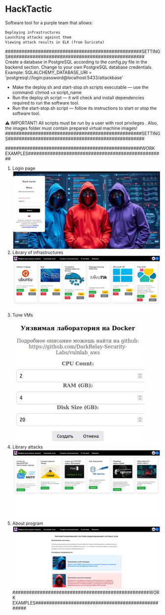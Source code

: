 # HackTactic
Software tool for a purple team that allows:  

    Deploying infrastructures  
    Launching attacks against them  
    Viewing attack results in ELK (from Suricata)
##################################################SETTINGS##################################################    
Create a database in PostgreSQL according to the config.py file in the backend section.
Change to your own PostgreSQL database credentials. 
Example: SQLALCHEMY_DATABASE_URI = 'postgresql://login:password@localhost:5433/attackbase'
- Make the deploy.sh and start-stop.sh scripts executable — use the command: chmod +x script_name
- Run the deploy.sh script — it will check and install dependencies required to run the software tool. 
- Run the start-stop.sh script — follow its instructions to start or stop the software tool. 
     
⚠️ IMPORTANT!  All scripts must be run by a user with root privileges . Also, the images folder must contain prepared virtual machine images! 
##################################################SETTINGS##################################################  



##################################################WORK EXAMPLES################################################## 
1. Login page
![Login page](work_examples/1.jpg)
2. Library of infrastructures
![Lib infrs](work_examples/2.jpg)
3. Tune VMs
![Tune VMs](work_examples/3.jpg)
4. Library attacks
![Library attacks](work_examples/4.jpg)
5. About program
![About program](work_examples/5.jpg)
##################################################WORK EXAMPLES##################################################  

